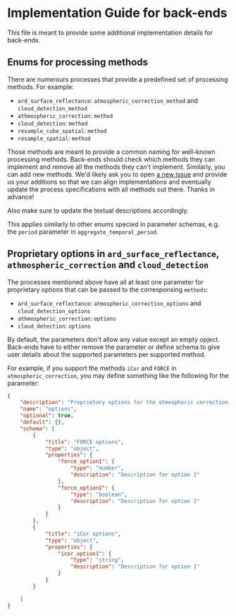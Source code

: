 # Implementation Guide for back-ends

This file is meant to provide some additional implementation details for back-ends.

## Enums for processing methods

There are numerours processes that provide a predefined set of processing methods.
For example:
- `ard_surface_reflectance`: `atmospheric_correction_method` and `cloud_detection_method`
- `athmospheric_correction`: `method`
- `cloud_detection`: `method`
- `resample_cube_spatial`: `method`
- `resample_spatial`: `method`

Those methods are meant to provide a common naming for well-known processing methods.
Back-ends should check which methods they can implement and remove all the methods
they can't implement. Similarly, you can add new methods. We'd likely ask you to
open [a new issue](https://github.com/Open-EO/openeo-processes/issues) and provide
us your additions so that we can align implementations and eventually update the
process specifications with all methods out there. Thanks in advance!

Also make sure to update the textual descriptions accordingly.

This applies similarly to other enums specied in parameter schemas, e.g. the
`period` parameter in `aggregate_temporal_period`.

## Proprietary options in `ard_surface_reflectance`, `athmospheric_correction` and `cloud_detection`

The processes mentioned above have all at least one parameter for proprietary
options that can be passed to the corresponsing `methods`:
- `ard_surface_reflectance`: `atmospheric_correction_options` and `cloud_detection_options`
- `athmospheric_correction`: `options`
- `cloud_detection`: `options`

By default, the parameters don't allow any value except an empty opject.
Back-ends have to either remove the parameter or define schema to give user 
details about the supported parameters per supported method.

For example, if you support the methods `iCor` and `FORCE` in `atmospheric_correction`,
you may define something like the following for the parameter:

```json
{
	"description": "Proprietary options for the atmospheric correction method.",
	"name": "options",
	"optional": true,
	"default": {},
	"schema": [
		{
			"title": "FORCE options",
			"type": "object",
			"properties": {
				"force_option1": {
					"type": "number",
					"description": "Description for option 1"
				},
				"force_option2": {
					"type": "boolean",
					"description": "Description for option 1"
				}
			}
		},
		{
			"title": "iCor options",
			"type": "object",
			"properties": {
				"icor_option1": {
					"type": "string",
					"description": "Description for option 1"
				}
			}
		}

	]
}
```